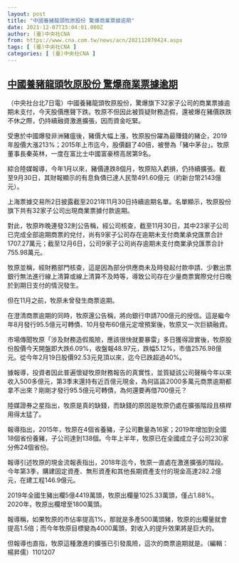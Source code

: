 ```yaml
---
layout: post
title: "中國養豬龍頭牧原股份 驚爆商業票據逾期"
date: 2021-12-07T15:04:01.000Z
author: (臺)中央社CNA
from: https://www.cna.com.tw/news/acn/202112070424.aspx
tags: [ (臺)中央社CNA ]
categories: [ (臺)中央社CNA ]
---
```

<!--1638889441000-->
[中國養豬龍頭牧原股份 驚爆商業票據逾期](https://www.cna.com.tw/news/acn/202112070424.aspx)
------

<div>
<div></div><div><p>（中央社台北7日電）中國養豬龍頭牧原股份，驚爆旗下32家子公司的商業票據逾期未支付，今天股價應聲下跌。牧原不但因此被質疑財務造假，還被爆在豬價跌跌不休之際，仍持續融資激進擴張，因而資金吃緊。</p><p>受惠於中國爆發非洲豬瘟後，豬價大幅上漲，牧原股份躍為最賺錢的豬企，2019年股價大漲213%；2015年上市迄今，股價翻了40倍，被譽為「豬中茅台」。牧原董事長秦英林，一度在富比士中國富豪榜高居第9名。</p><p>綜合陸媒報導，今年1月以來，豬價連跌8個月，牧原陷入虧損，仍持續擴張。截至9月30日，其財報顯示的有息負債已達人民幣491.60億元（約新台幣2143億元）。</p><p>上海票據交易所2日披露截至2021年11月30日持續逾期名單。名單顯示，牧原股份旗下共有32家子公司出現商業票據付款逾期。</p><p>對此，牧原昨晚連發32則公告稱，經公司核查，截至11月30日，其中23家子公司已完成全部逾期商票的兌付，尚有9家子公司存在逾期未支付商業承兌匯票合計1707.27萬元；截至12月6日，公司9家子公司尚存逾期未支付商業承兌匯票合計755.98萬元。</p><p>牧原並稱，經財務部門核查，這是因為部分供應商未及時發起付款申請、少數出票銀行無法進行線上清算或線上清算不及時等，導致公司存在少量商票實際兌付日晚於到期日支付的情況發生。</p><p>但在11月之前，牧原未曾發生商票逾期。</p><p>在澄清商票逾期的同時，牧原還公告稱，將向銀行申請700億元的授信。這是繼今年8月發行95.5億元可轉債、10月發布60億元定增預案後，牧原又一次巨額融資。</p><p>市場傳聞牧原「涉及財務造假風險，應該很快就要暴雷」多日獲得證實後，牧原股份股價今天開盤即大跌6.09%，收盤報48.97元，跌幅5.12%，市值2576.98億元。從今年2月19日股價92.53元見頂以來，迄今已跌超過40%。</p><p>據報導，投資者因此普遍懷疑牧原財務報告的真實性，並質疑該公司聲稱今年以來收入500多億元，第3季末還持有近百億元現金，為何區區2000多萬元商票逾期都拿不出來？剛剛才發行95.5億元可轉債，為何還要再借700億元？</p><p>陸媒證券之星指出，牧原是真的缺錢，而缺錢的原因是牧原仍處在擴張階段且槓桿用得太猛了。</p><p>報導指出，2015年，牧原在4個省養豬，子公司數量為16家；2019年增加到全國18個省份養豬，子公司達到138個。今年上半年，牧原已在全國成立子公司230家 分佈24個省份。</p><p>報導引述牧原的現金流報表指出，2018年迄今，牧原一直處在激進擴張的階段。今年第3季，購建固定資產、無形資產和其他長期資產支付的現金高達282.2億元，在建工程146.9億元。</p><p>2019年全國生豬出欄5億4419萬頭，牧原出欄量1025.33萬頭，僅占1.88%。2020年，牧原出欄增至1800萬頭。</p><p>報導稱，如果牧原的市佔率提高1%，那就是多產500萬頭豬，牧原的出欄量就會提高1.5倍；而今年牧原目標變為4000萬頭，對收入的提升效果將是巨大的。</p><p>但報導也直指，牧原這種激進的擴張已引發風險，這次的商票逾期就是。（編輯：楊昇儒）1101207</p></div>
</div>
